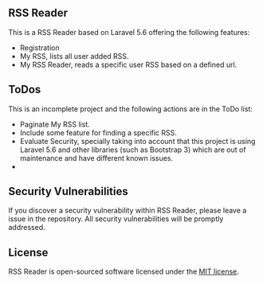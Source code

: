 ## RSS Reader

This is a RSS Reader based on Laravel 5.6 offering the following features:
- Registration
- My RSS, lists all user added RSS.
- My RSS Reader, reads a specific user RSS based on a defined url.

## ToDos

This is an incomplete project and the following actions are in the ToDo list:

- Paginate My RSS list.
- Include some feature for finding a specific RSS.
- Evaluate Security, specially taking into account that this project is using Laravel 5.6 and other libraries (such as Bootstrap 3) which are out of maintenance and have different known issues.
- 

## Security Vulnerabilities

If you discover a security vulnerability within RSS Reader, please leave a issue in the repository. All security vulnerabilities will be promptly addressed.

## License

RSS Reader is open-sourced software licensed under the [MIT license](https://opensource.org/licenses/MIT).
